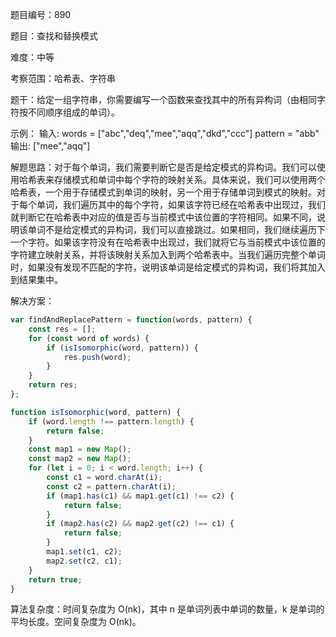 题目编号：890

题目：查找和替换模式

难度：中等

考察范围：哈希表、字符串

题干：给定一组字符串，你需要编写一个函数来查找其中的所有异构词（由相同字符按不同顺序组成的单词）。

示例：
输入: words = ["abc","deq","mee","aqq","dkd","ccc"]
     pattern = "abb"
输出: ["mee","aqq"]

解题思路：对于每个单词，我们需要判断它是否是给定模式的异构词。我们可以使用哈希表来存储模式和单词中每个字符的映射关系。具体来说，我们可以使用两个哈希表，一个用于存储模式到单词的映射，另一个用于存储单词到模式的映射。对于每个单词，我们遍历其中的每个字符，如果该字符已经在哈希表中出现过，我们就判断它在哈希表中对应的值是否与当前模式中该位置的字符相同。如果不同，说明该单词不是给定模式的异构词，我们可以直接跳过。如果相同，我们继续遍历下一个字符。如果该字符没有在哈希表中出现过，我们就将它与当前模式中该位置的字符建立映射关系，并将该映射关系加入到两个哈希表中。当我们遍历完整个单词时，如果没有发现不匹配的字符，说明该单词是给定模式的异构词，我们将其加入到结果集中。

解决方案：

```javascript
var findAndReplacePattern = function(words, pattern) {
    const res = [];
    for (const word of words) {
        if (isIsomorphic(word, pattern)) {
            res.push(word);
        }
    }
    return res;
};

function isIsomorphic(word, pattern) {
    if (word.length !== pattern.length) {
        return false;
    }
    const map1 = new Map();
    const map2 = new Map();
    for (let i = 0; i < word.length; i++) {
        const c1 = word.charAt(i);
        const c2 = pattern.charAt(i);
        if (map1.has(c1) && map1.get(c1) !== c2) {
            return false;
        }
        if (map2.has(c2) && map2.get(c2) !== c1) {
            return false;
        }
        map1.set(c1, c2);
        map2.set(c2, c1);
    }
    return true;
}
```

算法复杂度：时间复杂度为 O(nk)，其中 n 是单词列表中单词的数量，k 是单词的平均长度。空间复杂度为 O(nk)。